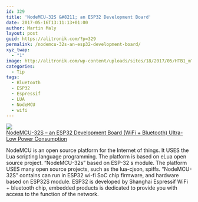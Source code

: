 ```yaml
---
id: 329
title: 'NodeMCU-32S &#8211; an ESP32 Development Board'
date: 2017-05-16T13:11:13+01:00
author: Martin Maly
layout: post
guid: https://alitronik.com/?p=329
permalink: /nodemcu-32s-an-esp32-development-board/
xyz_twap:
  - "1"
image: http://alitronik.com/wp-content/uploads/sites/18/2017/05/HTB1_mTbQFXXXXb9apXXq6xXFXXXt.jpg
categories:
  - Tip
tags:
  - Bluetooth
  - ESP32
  - Espressif
  - LUA
  - NodeMCU
  - wifi
---
```

<a href="http://s.click.aliexpress.com/e/7EU7qv7" target="_parent"><img src="//ae01.alicdn.com/kf/HTB1_cEuPXXXXXcwXVXXq6xXFXXXl/ESP32-Development-Board-WiFi-Bluetooth-Ultra-Low-Power-Consumption-Dual-Cores-ESP-32S-Board-font-b.jpg_220x220.jpg" /><span style="display: block;">NodeMCU-32S &#8211; an ESP32 Development Board (WiFi + Bluetooth) Ultra-Low Power Consumption</span></a>

NodeMCU is an open source platform for the Internet of things. It USES the Lua scripting language programming. The platform is based on eLua open source project. &#8220;NodeMCU-32s&#8221; based on ESP-32 s module. The platform USES many open source projects, such as the lua-cjson, spiffs. &#8220;NodeMCU-32S&#8221; contains can run in ESP32 wi-fi SoC chip firmware, and hardware based on ESP32S module. ESP32 is developed by Shanghai Espressif WiFi + bluetooth chip, embedded products is dedicated to provide you with access to the function of the network.